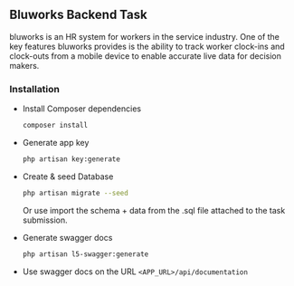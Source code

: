 ## Bluworks Backend Task

bluworks is an HR system for workers in the service industry. One of the key features
bluworks provides is the ability to track worker clock-ins and clock-outs from a mobile device
to enable accurate live data for decision makers.

### Installation

-   Install Composer dependencies
    ```bash
    composer install
    ```
-   Generate app key

    ```bash
    php artisan key:generate
    ```

-   Create & seed Database

    ```bash
    php artisan migrate --seed
    ```

    Or use import the schema + data from the .sql file attached to the task submission.

-   Generate swagger docs

    ```bash
    php artisan l5-swagger:generate
    ```

-   Use swagger docs on the URL `<APP_URL>/api/documentation`
